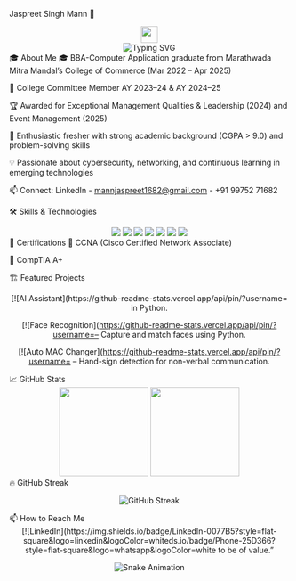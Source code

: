 Jaspreet Singh Mann 👋
<div align="center"> <img src="https://media.giphy.com/media/hvRJCLFzcasrR4ia7z/giphy.gif" width="30px"/> <br/> <img src="https://readme-typing-svg.demolab.com?font=Fira+Code&pause=1000&color=36BCF7&width=500&lines=BBA+Graduate;Aspiring+Network+%26+Cybersecurity+Engineer;Always+Learning+New+Technologies" alt="Typing SVG"/> </div>
🎓 About Me
🎓 BBA-Computer Application graduate from Marathwada Mitra Mandal’s College of Commerce (Mar 2022 – Apr 2025)

🏅 College Committee Member AY 2023–24 & AY 2024–25

🏆 Awarded for Exceptional Management Qualities & Leadership (2024) and Event Management (2025)

🌟 Enthusiastic fresher with strong academic background (CGPA > 9.0) and problem-solving skills

💡 Passionate about cybersecurity, networking, and continuous learning in emerging technologies

📫 Connect: LinkedIn - mannjaspreet1682@gmail.com - +91 99752 71682

🛠️ Skills & Technologies
<div align="center"> <img src="https://img.shields.io/badge/Python-3670A0?style=for-the-badge&logo=python&logoColor=ffdd54"/> <img src="https://img.shields.io/badge/Networking-007ACC?style=for-the-badge&logo=cisco&logoColor=white"/> <img src="https://img.shields.io/badge/Operating%20Systems-A8D8EA?style=for-the-badge&logo=linux&logoColor=white"/> <img src="https://img.shields.io/badge/Ethical%20Hacking-FF3700?style=for-the-badge&logo=kali-linux&logoColor=white"/> <img src="https://img.shields.io/badge/SQL-00ADD8?style=for-the-badge&logo=mysql&logoColor=white"/> <img src="https://img.shields.io/badge/Full%20Stack%20Web%20Dev-F05033?style=for-the-badge&logo=react&logoColor=white"/> <img src="https://img.shields.io/badge/Linux-181717?style=for-the-badge&logo=linux&logoColor=white"/> </div>
🚀 Certifications
📜 CCNA (Cisco Certified Network Associate)

📜 CompTIA A+

🏗 Featured Projects
<div align="center">
[![AI Assistant](https://github-readme-stats.vercel.app/api/pin/?username= in Python.

[![Face Recognition](https://github-readme-stats.vercel.app/api/pin/?username=– Capture and match faces using Python.

[![Auto MAC Changer](https://github-readme-stats.vercel.app/api/pin/?username= – Hand-sign detection for non-verbal communication.

</div>
📈 GitHub Stats
<div align="center"> <img height="160em" src="https://github-readme-stats.vercel.app/api?username=YourUsername&show_icons=true&theme=tokyonight&count_private=true"/> <img height="160em" src="https://github-readme-stats.vercel.app/api/top-langs/?username=YourUsername&layout=compact&theme=tokyonight"/> </div>
🔥 GitHub Streak
<p align="center"> <img src="https://github-readme-streak-stats.herokuapp.com/?user=YourUsername&theme=tokyonight" alt="GitHub Streak"/> </p>
📫 How to Reach Me
<div align="center"> [![LinkedIn](https://img.shields.io/badge/LinkedIn-0077B5?style=flat-square&logo=linkedin&logoColor=whiteds.io/badge/Phone-25D366?style=flat-square&logo=whatsapp&logoColor=white to be of value.”
<p align="center"> <img src="https://github.com/YourUsername/YourUsername/blob/output/github-contribution-grid-snake.svg" alt="Snake Animation"/> </p>
